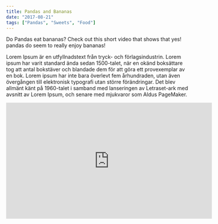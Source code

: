 ```yaml
---
title: Pandas and Bananas
date: "2017-08-21"
tags: ["Pandas", "Sweets", "Food"]
---
```


Do Pandas eat bananas? Check out this short video that shows that yes! pandas do seem to really enjoy bananas!

Lorem Ipsum är en utfyllnadstext från tryck- och förlagsindustrin. Lorem ipsum har varit standard ända sedan 1500-talet, när en okänd boksättare tog att antal bokstäver och blandade dem för att göra ett provexemplar av en bok. Lorem ipsum har inte bara överlevt fem århundraden, utan även övergången till elektronisk typografi utan större förändringar. Det blev allmänt känt på 1960-talet i samband med lanseringen av Letraset-ark med avsnitt av Lorem Ipsum, och senare med mjukvaror som Aldus PageMaker.

<iframe width="560" height="315" src="https://www.youtube.com/embed/4SZl1r2O_bY" frameborder="0" allowfullscreen></iframe>